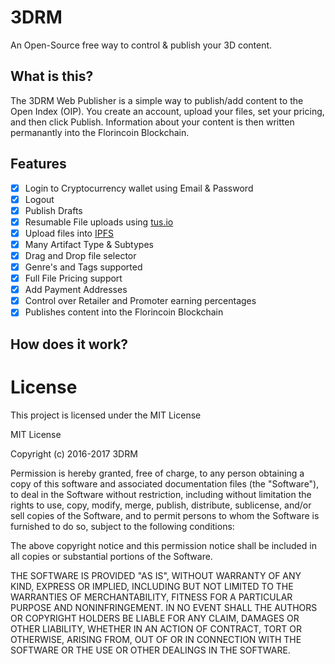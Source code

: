 # 3DRM
An Open-Source free way to control & publish your 3D content.

## What is this?
The 3DRM Web Publisher is a simple way to publish/add content to the Open Index (OIP). You create an account, upload your files, set your pricing, and then click Publish. Information about your content is then written permanantly into the Florincoin Blockchain.

## Features
- [x] Login to Cryptocurrency wallet using Email & Password
- [x] Logout
- [x] Publish Drafts
- [x] Resumable File uploads using [tus.io](https://tus.io/)
- [x] Upload files into [IPFS](https://ipfs.io/)
- [x] Many Artifact Type & Subtypes
- [x] Drag and Drop file selector
- [x] Genre's and Tags supported
- [x] Full File Pricing support
- [x] Add Payment Addresses
- [x] Control over Retailer and Promoter earning percentages
- [x] Publishes content into the Florincoin Blockchain

## How does it work?

# License
This project is licensed under the MIT License

MIT License

Copyright (c) 2016-2017 3DRM

Permission is hereby granted, free of charge, to any person obtaining a copy
of this software and associated documentation files (the "Software"), to deal
in the Software without restriction, including without limitation the rights
to use, copy, modify, merge, publish, distribute, sublicense, and/or sell
copies of the Software, and to permit persons to whom the Software is
furnished to do so, subject to the following conditions:

The above copyright notice and this permission notice shall be included in all
copies or substantial portions of the Software.

THE SOFTWARE IS PROVIDED "AS IS", WITHOUT WARRANTY OF ANY KIND, EXPRESS OR
IMPLIED, INCLUDING BUT NOT LIMITED TO THE WARRANTIES OF MERCHANTABILITY,
FITNESS FOR A PARTICULAR PURPOSE AND NONINFRINGEMENT. IN NO EVENT SHALL THE
AUTHORS OR COPYRIGHT HOLDERS BE LIABLE FOR ANY CLAIM, DAMAGES OR OTHER
LIABILITY, WHETHER IN AN ACTION OF CONTRACT, TORT OR OTHERWISE, ARISING FROM,
OUT OF OR IN CONNECTION WITH THE SOFTWARE OR THE USE OR OTHER DEALINGS IN THE
SOFTWARE.
